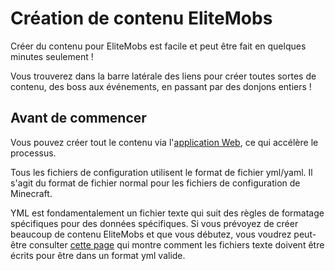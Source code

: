 # Création de contenu EliteMobs

Créer du contenu pour EliteMobs est facile et peut être fait en quelques minutes seulement !

Vous trouverez dans la barre latérale des liens pour créer toutes sortes de contenu, des boss aux événements, en passant par des donjons entiers !

## Avant de commencer

Vous pouvez créer tout le contenu via l'[application Web](https://magmaguy.com/webapp/webapp.html), ce qui accélère le processus.

Tous les fichiers de configuration utilisent le format de fichier yml/yaml. Il s'agit du format de fichier normal pour les fichiers de configuration de Minecraft.

YML est fondamentalement un fichier texte qui suit des règles de formatage spécifiques pour des données spécifiques. Si vous prévoyez de créer beaucoup de contenu EliteMobs et que vous débutez, vous voudrez peut-être consulter [cette page]($langage$/global/configuration_file_guide.md) qui montre comment les fichiers texte doivent être écrits pour être dans un format yml valide.
